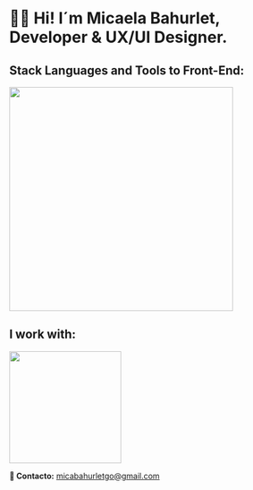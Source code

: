 <h1 style="font-weight: bold;" align="start" >👋🏽 Hi! I´m Micaela Bahurlet, <br> Developer & UX/UI Designer. </h1> 

<td/>
<!--Languages and Tools Section Front-->       
<h2 align="start">Stack Languages and Tools to Front-End:</h2> 
<p align="start">
<img width="400px"  src="https://skillicons.dev/icons?i=html,css,sass,js,react,typescript,vite,bootstrap,styledcomponents,figma,ps, nodejs,express,mongo,postman perline=10"  />
</p>


<!--Languages and Tools Section Back      
<h2 align="start">Stack Languages and Tools to Back-End:</h2> 
<p align="start">
<img width="200px"  src="https://skillicons.dev/icons?i=nodejs,express,mongo,postman,perline=10"  />
</p>
--> 


<!--Work to-->       
<h2 align="start">I work with:</h2> 
<p align="start">
<img width="200px"  src="https://skillicons.dev/icons?i=apple,vscode,wordpress,git,github,vercel,perline=10"  />
</p>

<strong>	&#128233; Contacto:</strong> micabahurletgo@gmail.com 

   





